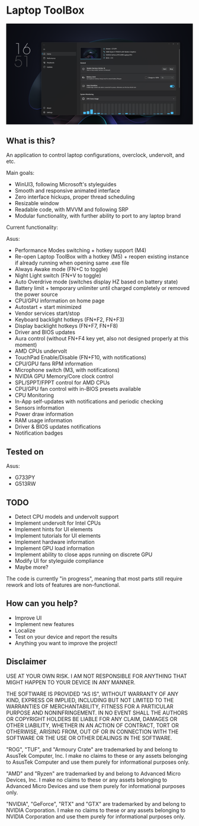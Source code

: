 # Laptop ToolBox

![main](https://github.com/gallardo994/LaptopToolBox/blob/main/docs/screenshot2.png?raw=true)

## What is this?

An application to control laptop configurations, overclock, undervolt, and etc.

Main goals:
- WinUI3, following Microsoft's styleguides
- Smooth and responsive animated interface
- Zero interface hickups, proper thread scheduling
- Resizable window
- Readable code, with MVVM and following SRP
- Modular functionality, with further ability to port to any laptop brand

Current functionality:

Asus:
- Performance Modes switching + hotkey support (M4)
- Re-open Laptop ToolBox with a hotkey (M5) + reopen existing instance if already running when opening same .exe file
- Always Awake mode (FN+C to toggle)
- Night Light switch (FN+V to toggle)
- Auto Overdrive mode (switches display HZ based on battery state)
- Battery limit + temporary unlimiter until charged completely or removed the power source
- CPU/GPU information on home page
- Autostart + start minimized
- Vendor services start/stop
- Keyboard backlight hotkeys (FN+F2, FN+F3)
- Display backlight hotkeys (FN+F7, FN+F8)
- Driver and BIOS updates
- Aura control (without FN+F4 key yet, also not designed properly at this moment)
- AMD CPUs undervolt
- TouchPad Enable/Disable (FN+F10, with notifications)
- CPU/GPU fans RPM information
- Microphone switch (M3, with notifications)
- NVIDIA GPU Memory/Core clock control
- SPL/SPPT/FPPT control for AMD CPUs
- CPU/GPU fan control with in-BIOS presets available
- CPU Monitoring
- In-App self-updates with notifications and periodic checking
- Sensors information
- Power draw information
- RAM usage information
- Driver & BIOS updates notifications
- Notification badges

## Tested on

Asus:
- G733PY
- G513RW

## TODO
- Detect CPU models and undervolt support
- Implement undervolt for Intel CPUs
- Implement hints for UI elements
- Implement tutorials for UI elements
- Implement hardware information
- Implement GPU load information
- Implement ability to close apps running on discrete GPU
- Modify UI for styleguide compliance
- Maybe more?

The code is currently "in progress", meaning that most parts still require rework and lots of features are non-functional.

## How can you help?
- Improve UI
- Implement new features
- Localize
- Test on your device and report the results
- Anything you want to improve the project!

## Disclaimer

USE AT YOUR OWN RISK. I AM NOT RESPONSIBLE FOR ANYTHING THAT MIGHT HAPPEN 
TO YOUR DEVICE IN ANY MANNER.

THE SOFTWARE IS PROVIDED "AS IS", WITHOUT WARRANTY OF ANY KIND, EXPRESS OR
IMPLIED, INCLUDING BUT NOT LIMITED TO THE WARRANTIES OF MERCHANTABILITY,
FITNESS FOR A PARTICULAR PURPOSE AND NONINFRINGEMENT. IN NO EVENT SHALL THE
AUTHORS OR COPYRIGHT HOLDERS BE LIABLE FOR ANY CLAIM, DAMAGES OR OTHER
LIABILITY, WHETHER IN AN ACTION OF CONTRACT, TORT OR OTHERWISE, ARISING FROM,
OUT OF OR IN CONNECTION WITH THE SOFTWARE OR THE USE OR OTHER DEALINGS IN THE
SOFTWARE.

"ROG", "TUF", and "Armoury Crate" are trademarked by and belong to AsusTek Computer, Inc. I make no claims to these or any assets belonging to AsusTek Computer and use them purely for informational purposes only.

"AMD" and "Ryzen" are trademarked by and belong to Advanced Micro Devices, Inc. I make no claims to these or any assets belonging to Advanced Micro Devices and use them purely for informational purposes only.

"NVIDIA", "GeForce", "RTX" and "GTX" are trademarked by and belong to NVIDIA Corporation. I make no claims to these or any assets belonging to NVIDIA Corporation and use them purely for informational purposes only.